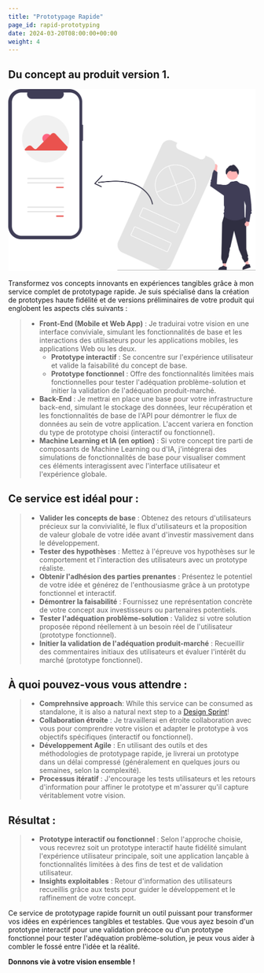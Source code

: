 ```yaml
---
title: "Prototypage Rapide"
page_id: rapid-prototyping
date: 2024-03-20T08:00:00+00:00
weight: 4
---
```


## Du concept au produit version 1.

![Rapid Prototyping](/images/illustrations/undraw_design_process_re_0dhf.svg)

<!--more-->

Transformez vos concepts innovants en expériences tangibles grâce à mon service complet de prototypage rapide. Je suis spécialisé dans la création de prototypes haute fidélité et de versions préliminaires de votre produit qui englobent les aspects clés suivants :

> * **Front-End (Mobile et Web App)** : Je traduirai votre vision en une interface conviviale, simulant les fonctionnalités de base et les interactions des utilisateurs pour les applications mobiles, les applications Web ou les deux.
>   * **Prototype interactif** : Se concentre sur l'expérience utilisateur et valide la faisabilité du concept de base.
>   * **Prototype fonctionnel** : Offre des fonctionnalités limitées mais fonctionnelles pour tester l'adéquation problème-solution et initier la validation de l'adéquation produit-marché.
> * **Back-End** : Je mettrai en place une base pour votre infrastructure back-end, simulant le stockage des données, leur récupération et les fonctionnalités de base de l'API pour démontrer le flux de données au sein de votre application. L'accent variera en fonction du type de prototype choisi (interactif ou fonctionnel).
> * **Machine Learning et IA (en option)** : Si votre concept tire parti de composants de Machine Learning ou d'IA, j'intégrerai des simulations de fonctionnalités de base pour visualiser comment ces éléments interagissent avec l'interface utilisateur et l'expérience globale.

## Ce service est idéal pour :
> * **Valider les concepts de base** : Obtenez des retours d'utilisateurs précieux sur la convivialité, le flux d'utilisateurs et la proposition de valeur globale de votre idée avant d'investir massivement dans le développement.
> * **Tester des hypothèses** : Mettez à l'épreuve vos hypothèses sur le comportement et l'interaction des utilisateurs avec un prototype réaliste.
> * **Obtenir l'adhésion des parties prenantes** : Présentez le potentiel de votre idée et générez de l'enthousiasme grâce à un prototype fonctionnel et interactif.
> * **Démontrer la faisabilité** : Fournissez une représentation concrète de votre concept aux investisseurs ou partenaires potentiels.
> * **Tester l'adéquation problème-solution** : Validez si votre solution proposée répond réellement à un besoin réel de l'utilisateur (prototype fonctionnel).
> * **Initier la validation de l'adéquation produit-marché** : Recueillir des commentaires initiaux des utilisateurs et évaluer l'intérêt du marché (prototype fonctionnel).

## À quoi pouvez-vous vous attendre :
> * **Comprehnsive approach**: While this service can be consumed as standalone, it is also a natural next step to a [Design Sprint](/services/design-sprint)!
> * **Collaboration étroite** : Je travaillerai en étroite collaboration avec vous pour comprendre votre vision et adapter le prototype à vos objectifs spécifiques (interactif ou fonctionnel).
> * **Développement Agile** : En utilisant des outils et des méthodologies de prototypage rapide, je livrerai un prototype dans un délai compressé (généralement en quelques jours ou semaines, selon la complexité).
> * **Processus itératif** : J'encourage les tests utilisateurs et les retours d'information pour affiner le prototype et m'assurer qu'il capture véritablement votre vision.

## Résultat :
> * **Prototype interactif ou fonctionnel** : Selon l'approche choisie, vous recevrez soit un prototype interactif haute fidélité simulant l'expérience utilisateur principale, soit une application lançable à fonctionnalités limitées à des fins de test et de validation utilisateur.
> * **Insights exploitables** : Retour d'information des utilisateurs recueillis grâce aux tests pour guider le développement et le raffinement de votre concept.

Ce service de prototypage rapide fournit un outil puissant pour transformer vos idées en expériences tangibles et testables. Que vous ayez besoin d'un prototype interactif pour une validation précoce ou d'un prototype fonctionnel pour tester l'adéquation problème-solution, je peux vous aider à combler le fossé entre l'idée et la réalité.

**Donnons vie à votre vision ensemble !**
